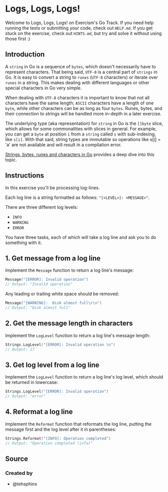 # Logs, Logs, Logs!

Welcome to Logs, Logs, Logs! on Exercism's Go Track.
If you need help running the tests or submitting your code, check out `HELP.md`.
If you get stuck on the exercise, check out `HINTS.md`, but try and solve it without using those first :)

## Introduction

A `string` in Go is a sequence of `bytes`, which doesn't necessarily have to represent characters.
That being said, `UTF-8` is a central part of `strings` in Go. It is easy to convert a string to `runes` (`UTF-8` characters) or iterate over `runes` in a string.
This makes dealing with different languages or other special characters in Go very simple.

When dealing with `UTF-8` characters it is important to know that not all characters have the same length;
`ASCII` characters have a length of one `byte`, while other characters can be as long as four `bytes`.
Runes, bytes, and their connection to strings will be handled more in-depth in a later exercise.

The underlying type (aka representation) for `string` in Go is the `[]byte` slice, which allows for some commonalities with slices in general.
For example, you can get a `byte` at position `i` from a `string` called `s` with sub-indexing, like `s[i]`.
With that said, string types are immutable so operations like s[i] = 'a' are not available and will result in a compilation error.

[Strings, bytes, runes and characters in Go](https://blog.golang.org/strings) provides a deep dive into this topic.

## Instructions

In this exercise you'll be processing log-lines.

Each log line is a string formatted as follows: `"[<LEVEL>]: <MESSAGE>"`.

There are three different log levels:

- `INFO`
- `WARNING`
- `ERROR`

You have three tasks, each of which will take a log line and ask you to do something with it.

## 1. Get message from a log line

Implement the `Message` function to return a log line's message:

```go
Message("[ERROR]: Invalid operation")
// Output: "Invalid operation"
```

Any leading or trailing white space should be removed:

```go
Message("[WARNING]:  Disk almost full\r\n")
// Output: "Disk almost full"
```

## 2. Get the message length in characters

Implement the `LogLevel` function to return a log line's message length:

```go
Strings.LogLevel("[ERROR]: Invalid operation \n")
// Output: 17
```

## 3. Get log level from a log line

Implement the `LogLevel` function to return a log line's log level, which should be returned in lowercase:

```go
Strings.LogLevel("[ERROR]: Invalid operation")
// Output: "error"
```

## 4. Reformat a log line

Implement the `Reformat` function that reformats the log line, putting the message first and the log level after it in parentheses:

```go
Strings.Reformat("[INFO]: Operation completed")
// Output: "Operation completed (info)"
```

## Source

### Created by

- @tehsphinx